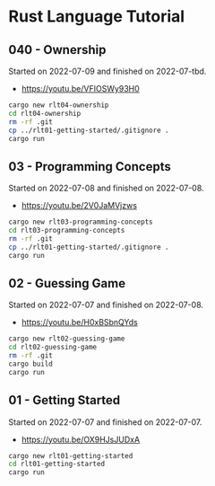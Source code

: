 # Rust Language Tutorial

## 040 - Ownership

Started on 2022-07-09 and finished on 2022-07-tbd.

- https://youtu.be/VFIOSWy93H0

```bash
cargo new rlt04-ownership
cd rlt04-ownership
rm -rf .git
cp ../rlt01-getting-started/.gitignore .
cargo run
```

## 03 - Programming Concepts

Started on 2022-07-08 and finished on 2022-07-08.

- https://youtu.be/2V0JaMVjzws

```bash
cargo new rlt03-programming-concepts
cd rlt03-programming-concepts
rm -rf .git
cp ../rlt01-getting-started/.gitignore .
cargo run
```

## 02 - Guessing Game

Started on 2022-07-07 and finished on 2022-07-08.

- https://youtu.be/H0xBSbnQYds

```bash
cargo new rlt02-guessing-game
cd rlt02-guessing-game
rm -rf .git
cargo build
cargo run
```

## 01 - Getting Started

Started on 2022-07-07 and finished on 2022-07-07.

- https://youtu.be/OX9HJsJUDxA

```bash
cargo new rlt01-getting-started
cd rlt01-getting-started
cargo run
```
